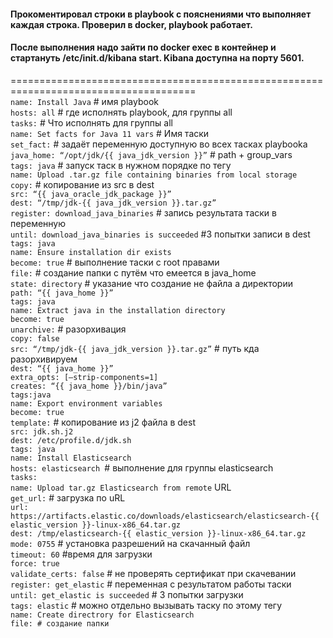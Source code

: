 #### Прокоментировал строки в playbook с пояснениями что выполняет каждая строка. Проверил в docker, playbook работает.</br>
#### После выполнения надо зайти по docker exec в контейнер и стартануть /etc/init.d/kibana start. Kibana доступна на порту 5601.</br>
======================================================================================</br>
`name: Install Java`  # имя playbook</br>
`hosts: all`          # где исполнять playbook, для группы all</br>
`tasks:`              # Что исполнять для группы all</br>
`name: Set facts for Java 11 vars` # Имя таски </br>
`set_fact:` # задаёт переменную доступную во всех тасках playbooka</br>
`java_home: “/opt/jdk/{{ java_jdk_version }}”` # path + group_vars</br>
`tags: java` # запуск таск в нужном порядке по тегу</br>
`name: Upload .tar.gz file containing binaries from local storage`</br>
`copy:` # копирование из src в dest</br>
`src: “{{ java_oracle_jdk_package }}”`</br>
`dest: “/tmp/jdk-{{ java_jdk_version }}.tar.gz”`</br>
`register: download_java_binaries` # запись результата таски в переменную</br>
`until: download_java_binaries is succeeded` #3 попытки записи в dest</br>
`tags: java`</br>
`name: Ensure installation dir exists`</br>
`become: true` # выполнение таски с root правами</br>
`file:` # создание папки с путём что емеется в java_home</br>
`state: directory` # указание что создание не файла а директории</br>
`path: “{{ java_home }}”`</br>
`tags: java`</br>
`name: Extract java in the installation directory`</br>
`become: true`</br>
`unarchive:` # разорхивация</br>
`copy: false`</br>
`src: “/tmp/jdk-{{ java_jdk_version }}.tar.gz”` # путь кда разорхивируем</br>
`dest: “{{ java_home }}”`</br>
`extra_opts: [–strip-components=1]`</br>
`creates: “{{ java_home }}/bin/java”`</br>
`tags:java`</br>
`name: Export environment variables`</br>
`become: true`</br>
`template:` # копирование из j2 файла в dest</br>
`src: jdk.sh.j2`</br>
`dest: /etc/profile.d/jdk.sh`</br>
`tags: java`</br>
`name: Install Elasticsearch`</br>
`hosts: elasticsearch `# выполнение для группы elasticsearch</br>
`tasks:`</br>
`name: Upload tar.gz Elasticsearch from remote` URL</br>
`get_url:` # загрузка по uRL</br>
`url: https://artifacts.elastic.co/downloads/elasticsearch/elasticsearch-{{ elastic_version }}-linux-x86_64.tar.gz`</br>
`dest: /tmp/elasticsearch-{{ elastic_version }}-linux-x86_64.tar.gz`</br>
`mode: 0755` # установка разрешений на скачанный файл</br>
`timeout: 60` #время для загрузки</br>
`force: true`</br>
`validate_certs: false` # не проверять сертификат при скачевании</br>
`register: get_elastic` # переменная с результатом работы таски</br>
`until: get_elastic is succeeded` # 3 попытки загрузки</br>
`tags: elastic` # можно отдельно вызывать таску по этому тегу</br>
`name: Create directrory for Elasticsearch`</br>
`file: # создание папки`</br>

